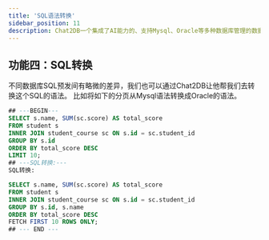 ```yaml
---
title: 'SQL语法转换'
sidebar_position: 11
description: Chat2DB一个集成了AI能力的、支持Mysql、Oracle等多种数据库管理的数据库客户端工具
---
```


## 功能四：SQL转换
不同数据库SQL预发间有略微的差异，我们也可以通过Chat2DB让他帮我们去转换这个SQL的语法。
比如将如下的分页从Mysql语法转换成Oracle的语法。

```sql
## ---BEGIN---
SELECT s.name, SUM(sc.score) AS total_score
FROM student s
INNER JOIN student_course sc ON s.id = sc.student_id
GROUP BY s.id
ORDER BY total_score DESC
LIMIT 10;
## ---SQL转换:---
SQL转换:

SELECT s.name, SUM(sc.score) AS total_score
FROM student s
INNER JOIN student_course sc ON s.id = sc.student_id
GROUP BY s.id, s.name
ORDER BY total_score DESC
FETCH FIRST 10 ROWS ONLY;
## --- END ---
```
